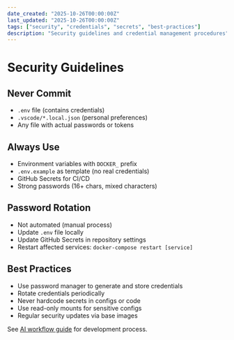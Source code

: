 ```yaml
---
date_created: "2025-10-26T00:00:00Z"
last_updated: "2025-10-26T00:00:00Z"
tags: ["security", "credentials", "secrets", "best-practices"]
description: "Security guidelines and credential management procedures"
---
```


# Security Guidelines

## Never Commit

- `.env` file (contains credentials)
- `.vscode/*.local.json` (personal preferences)
- Any file with actual passwords or tokens

## Always Use

- Environment variables with `DOCKER_` prefix
- `.env.example` as template (no real credentials)
- GitHub Secrets for CI/CD
- Strong passwords (16+ chars, mixed characters)

## Password Rotation

- Not automated (manual process)
- Update `.env` file locally
- Update GitHub Secrets in repository settings
- Restart affected services: `docker-compose restart [service]`

## Best Practices

- Use password manager to generate and store credentials
- Rotate credentials periodically
- Never hardcode secrets in configs or code
- Use read-only mounts for sensitive configs
- Regular security updates via base images

See [AI workflow guide](agent-workflow.md) for development process.
